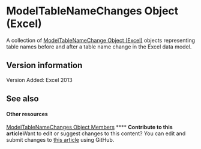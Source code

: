 
# ModelTableNameChanges Object (Excel)

A collection of  [ModelTableNameChange Object (Excel)](f739aed8-aa89-a05d-fa84-8ae2520576fb.md) objects representing table names before and after a table name change in the Excel data model.


## Version information

Version Added: Excel 2013 


## See also


#### Other resources


 [ModelTableNameChanges Object Members](241e9c2d-29ba-97a0-e20c-702ebd9b7b69.md)
****   **Contribute to this article**Want to edit or suggest changes to this content? You can edit and submit changes to  [this article](https://github.com/jhershey00/VBA_Excel_Test/OpenXMLCon/articles/78ecf42b-7ce5-b00a-a9c1-ba3fdc5b5731.md) using GitHub.

